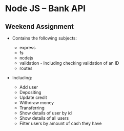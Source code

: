 # Node JS – Bank API

## Weekend Assignment

* Contains the following subjects:
    * express
    * fs
    * nodejs
    * validation - Including checking validation of an ID
    * routes


*  Including: 
    * Add user
    * Depositing
    * Update credit
    * Withdraw money
    * Transferring
    * Show details of user by id
    * Show details of all users
    * Filter users by amount of cash they have
 